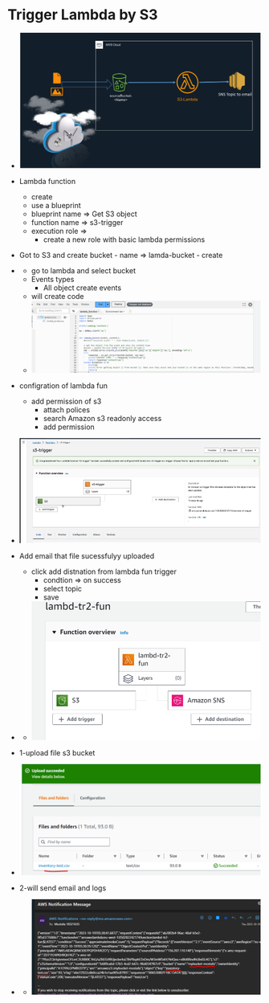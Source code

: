 #   Trigger Lambda by S3

-   ![alt](./images/triger-lambda%20by%20s3.PNG)

-   Lambda function
    -   create
    -   use a blueprint
    -   blueprint name => Get S3 object
    -   function name => s3-trigger
    -   execution role =>
        -   create a new role with basic lambda permissions
-    Got to S3 and create bucket
    -   name => lamda-bucket
    -   create
-   -   go to lambda and select bucket
    -   Events types
        -   All object create events
    -   will create code
    -   ![alt](./images/code%20lambda%20fun.PNG)
-   configration of lambda fun 
    -   add permission of s3
        -   attach polices
        -   search Amazon s3 readonly access
        -   add permission

-   ![alt](./images/s3-trigger.PNG)

-   Add email that file sucessfulyy uploaded
    -   click add distnation from lambda fun trigger
        -   condtion => on success
        -   select topic
        -   save

-   -   ![alt](./images/connect%20s3%20with%20sns.PNG)

-   1-upload file  s3 bucket

-   ![alt](./images/upload%20file%20to%20s3.PNG)

-   2-will send email and logs

-   -   ![alt](./images/send%20email.PNG)
